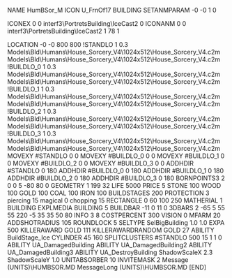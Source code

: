 NAME HumBSor_M
ICON U_FrnOf17
BUILDING
SETANMPARAM -0 -0 1 0

ICONEX 0 0 interf3\PortretsBuilding\IceCast2 0
ICONANM 0 0 interf3\PortretsBuilding\IceCast2 1 78 1

LOCATION -0 -0 800 800
!STANDLO      1 0.3 Models\Bld\Humans\House_Sorcery_V4\1024x512\House_Sorcery_V4.c2m Models\Bld\Humans\House_Sorcery_V4\1024x512\House_Sorcery_V4.c2m
!BUILDLO_0    1 0.3 Models\Bld\Humans\House_Sorcery_V4\1024x512\House_Sorcery_V4.c2m Models\Bld\Humans\House_Sorcery_V4\1024x512\House_Sorcery_V4.c2m
!BUILDLO_1    1 0.3 Models\Bld\Humans\House_Sorcery_V4\1024x512\House_Sorcery_V4.c2m Models\Bld\Humans\House_Sorcery_V4\1024x512\House_Sorcery_V4.c2m
!BUILDLO_2    1 0.3 Models\Bld\Humans\House_Sorcery_V4\1024x512\House_Sorcery_V4.c2m Models\Bld\Humans\House_Sorcery_V4\1024x512\House_Sorcery_V4.c2m
!BUILDLO_3    1 0.3 Models\Bld\Humans\House_Sorcery_V4\1024x512\House_Sorcery_V4.c2m Models\Bld\Humans\House_Sorcery_V4\1024x512\House_Sorcery_V4.c2m
MOVEXY #STANDLO   0 0
MOVEXY #BUILDLO_0 0 0
MOVEXY #BUILDLO_1 0 0
MOVEXY #BUILDLO_2 0 0
MOVEXY #BUILDLO_3 0 0
ADDHDIR #STANDLO 0 180
ADDHDIR #BUILDLO_0 0 180
ADDHDIR #BUILDLO_1 0 180
ADDHDIR #BUILDLO_2 0 180
ADDHDIR #BUILDLO_3 0 180
BORNPOINTS3 2 0 0 5 -80 80 0
GEOMETRY 1 199 32
LIFE     5000
PRICE 5 STONE 100 WOOD 100 GOLD 100 COAL 100 IRON 100 
BUILDSTAGES 200
PROTECTION 3 piercing 15 magical 0 chopping 15
RECTANGLE    0 60 100 250
MATHERIAL 1 BUILDING
EXPLMEDIA BUILDING 5
BUILDBAR    -11 0 11 0
3DBARS 2 -65 5 55 55 220 -5 35 35 50 80
INFO 3 8
COSTPERCENT 300
VISION 0
MFARM 20
ADDSHOTRADIUS 105
ROUNDLOCK 5
SELTYPE SelBigBuilding 1.0 1.0
EXPA 500
KILLERAWARD             GOLD 111
KILLERAWARDRANDOM       GOLD 27
ABILITY BuildStage_Ice
CYLINDER 45 160
SPLITCLUSTERS #STANDLO 500 15 1 1 0
ABILITY UA_DamagedBuilding
ABILITY UA_DamagedBuilding2
ABILITY UA_DamagedBuilding3
ABILITY UA_DestroyBuilding
ShadowScaleX 2.3
ShadowScaleY 1.0
UNITABSORBER 10
INVITEMASK 2
Message (UNITS)\HUMBSOR.MD
MessageLong (UNITS)\HUMBSOR.MD
[END]
